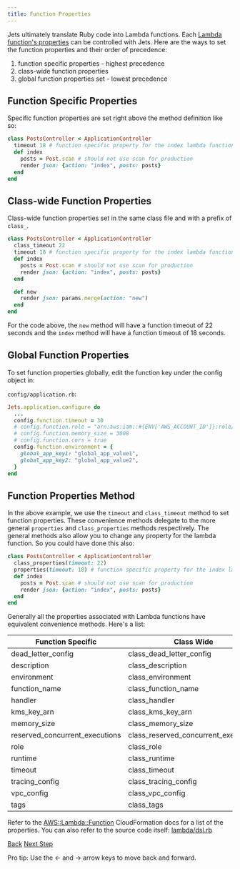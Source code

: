 ```yaml
---
title: Function Properties
---
```


Jets ultimately translate Ruby code into Lambda functions. Each [Lambda function's properties](https://docs.aws.amazon.com/AWSCloudFormation/latest/UserGuide/aws-resource-lambda-function.html) can be controlled with Jets. Here are the ways to set the function properties and their order of precedence:

1. function specific properties - highest precedence
2. class-wide function properties
3. global function properties set - lowest precedence

## Function Specific Properties

Specific function properties are set right above the method definition like so:

```ruby
class PostsController < ApplicationController
  timeout 18 # function specific property for the index lambda function
  def index
    posts = Post.scan # should not use scan for production
    render json: {action: "index", posts: posts}
  end
end
```

## Class-wide Function Properties

Class-wide function properties set in the same class file and with a prefix of `class_`.

```ruby
class PostsController < ApplicationController
  class_timeout 22
  timeout 18 # function specific property for the index lambda function
  def index
    posts = Post.scan # should not use scan for production
    render json: {action: "index", posts: posts}
  end

  def new
    render json: params.merge(action: "new")
  end
end
```

For the code above, the `new` method will have a function timeout of 22 seconds and the `index` method will have a function timeout of 18 seconds.

## Global Function Properties

To set function properties globally, edit the function key under the config object in:

`config/application.rb`:

```ruby
Jets.application.configure do
  ...
  config.function.timeout = 30
  # config.function.role = "arn:aws:iam::#{ENV['AWS_ACCOUNT_ID']}:role/service-role/pre-created"
  # config.function.memory_size = 3008
  # config.function.cors = true
  config.function.environment = {
    global_app_key1: "global_app_value1",
    global_app_key2: "global_app_value2",
  }
end
```

## Function Properties Method

In the above example, we use the `timeout` and `class_timeout` method to set function properties. These convenience methods delegate to the more general `properties` and `class_properties` methods respectively.  The general methods also allow you to change any property for the lambda function. So you could have done this also:

```ruby
class PostsController < ApplicationController
  class_properties(timeout: 22)
  properties(timeout: 18) # function specific property for the index lambda function
  def index
    posts = Post.scan # should not use scan for production
    render json: {action: "index", posts: posts}
  end
end
```

Generally all the properties associated with Lambda functions have equivalent convenience methods.  Here's a list:

Function Specific | Class Wide
--- | ---
dead_letter_config | class_dead_letter_config
description | class_description
environment | class_environment
function_name | class_function_name
handler | class_handler
kms_key_arn | class_kms_key_arn
memory_size | class_memory_size
reserved_concurrent_executions | class_reserved_concurrent_executions
role | class_role
runtime | class_runtime
timeout | class_timeout
tracing_config | class_tracing_config
vpc_config | class_vpc_config
tags | class_tags


Refer to the [AWS::Lambda::Function](https://docs.aws.amazon.com/AWSCloudFormation/latest/UserGuide/aws-resource-lambda-function.html) CloudFormation docs for a list of the properties. You can also refer to the source code itself: [lambda/dsl.rb](https://github.com/tongueroo/jets/blob/master/lib/jets/lambda/dsl.rb)

<a id="prev" class="btn btn-basic" href="{% link _docs/app-config.md %}">Back</a>
<a id="next" class="btn btn-primary" href="{% link _docs/iam-policies.md %}">Next Step</a>
<p class="keyboard-tip">Pro tip: Use the <- and -> arrow keys to move back and forward.</p>
